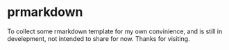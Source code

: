# prmarkdown

To collect some rmarkdown template for my own convinience, and is still in develepment, not intended to share for now. Thanks for visiting.
